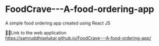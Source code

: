 # FoodCrave---A-food-ordering-app
A simple food ordering app created using React JS

👩‍💻Link to the web application https://samruddhiselukar.github.io/FoodCrave---A-food-ordering-app/
